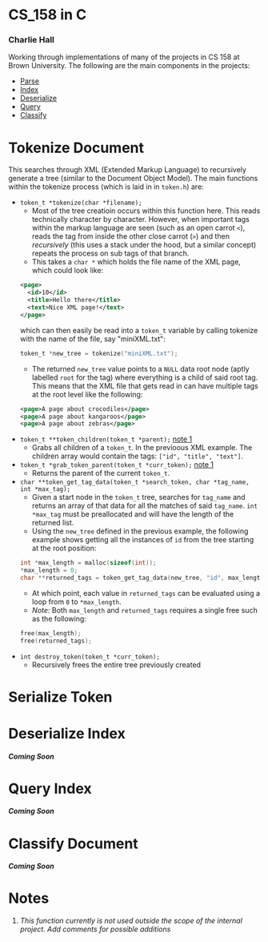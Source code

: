 # CS_158 in C
### Charlie Hall

Working through implementations of many of the projects in CS 158 at Brown University. The following are the main components in the projects:

- [Parse](#Tokenize-Document)
- [Index](#Serialize-Token)
- [Deserialize](#Deserialize-Index)
- [Query](#Query-Index)
- [Classify](#Classify-Document)

# Tokenize Document
This searches through XML (Extended Markup Language) to recursively generate a tree (similar to the Document Object Model). The main functions within the tokenize process (which is laid in in `token.h`) are:
- `token_t *tokenize(char *filename);`
  - Most of the tree creatioin occurs within this function here. This reads technically character by character. However, when important tags within the markup language are seen (such as an open carrot `<`), reads the tag from inside the other close carrot (`>`) and then _recursively_ (this uses a stack under the hood, but a similar concept) repeats the process on sub tags of that branch.
  - This takes a `char *` which holds the file name of the XML page, which could look like:
  ```XML
  <page>
    <id>10</id>
    <title>Hello there</title>
    <text>Nice XML page!</text>
  </page>
  ```
  which can then easily be read into a `token_t` variable by calling tokenize with the name of the file, say "miniXML.txt":
  ```C
  token_t *new_tree = tokenize("miniXML.txt");
  ```
  - The returned `new_tree` value points to a `NULL` data root node (aptly labelled `root` for the tag) where everything is a child of said root tag. This means that the XML file that gets read in can have multiple tags at the root level like the following:
  ```XML
  <page>A page about crocodiles</page>
  <page>A page about kangaroos</page>
  <page>A page about zebras</page>
  ```
- `token_t **token_children(token_t *parent);` [note 1](#Notes)
  - Grabs all children of a `token_t`. In the previoous XML example. The children array would contain the tags: `["id", "title", "text"]`.
- `token_t *grab_token_parent(token_t *curr_token);` [note 1](#Notes)
  - Returns the parent of the current `token_t`.
- `char **token_get_tag_data(token_t *search_token, char *tag_name, int *max_tag);`
  - Given a start node in the `token_t` tree, searches for `tag_name` and returns an array of that data for all the matches of said `tag_name`. `int *max_tag` must be preallocated and will have the length of the returned list.
  - Using the `new_tree` defined in the previous example, the following example shows getting all the instances of `id` from the tree starting at the root position:
  ```C
  int *max_length = malloc(sizeof(int));
  *max_length = 0;
  char **returned_tags = token_get_tag_data(new_tree, "id", max_length);
  ```
  - At which point, each value in `returned_tags` can be evaluated using a loop from `0` to `*max_length`.
  - *Note:* Both `max_length` and `returned_tags` requires a single free such as the following:
  ```C
  free(max_length);
  free(returned_tags);
  ```
- `int destroy_token(token_t *curr_token);`
  - Recursively frees the entire tree previously created

# Serialize Token

# Deserialize Index
#### _Coming Soon_

# Query Index
#### _Coming Soon_

# Classify Document
#### _Coming Soon_

# Notes
  1. _This function currently is not used outside the scope of the internal project. Add comments for possible additions_